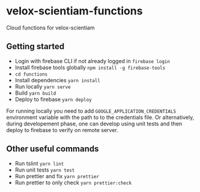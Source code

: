 # velox-scientiam-functions

Cloud functions for velox-scientiam

## Getting started

- Login with firebase CLI if not already logged in `firebase login`
- Install firebase tools globally `npm install -g firebase-tools`
- `cd functions`
- Install dependencies `yarn install`
- Run locally `yarn serve`
- Build `yarn build`
- Deploy to firebase `yarn deploy`

For running locally you need to add `GOOGLE_APPLICATION_CREDENTIALS` environment variable with the path to to the credentials file. Or alternatively, during developement phase, one can develop using unit tests and then deploy to firebase to verify on remote server.

## Other useful commands

- Run tslint `yarn lint`
- Run unit tests `yarn test`
- Run prettier and fix `yarn prettier`
- Run prettier to only check `yarn prettier:check`
